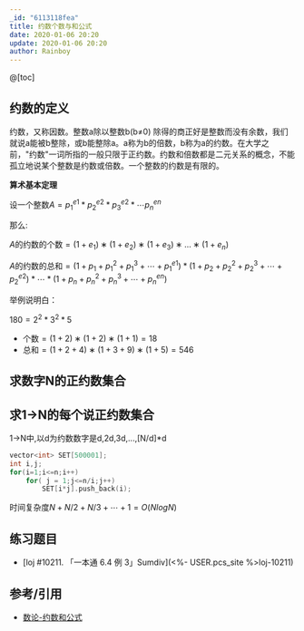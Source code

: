```yaml
---
_id: "6113118fea"
title: 约数个数与和公式
date: 2020-01-06 20:20
update: 2020-01-06 20:20
author: Rainboy
---
```


@[toc]

## 约数的定义

约数，又称因数。整数a除以整数b(b≠0) 除得的商正好是整数而没有余数，我们就说a能被b整除，或b能整除a。a称为b的倍数，b称为a的约数。在大学之前，"约数"一词所指的一般只限于正约数。约数和倍数都是二元关系的概念，不能孤立地说某个整数是约数或倍数。一个整数的约数是有限的。

**算术基本定理**

设一个整数$A= p_1^{e1} * p_2^{e2} * p_3^{e2} * \cdots p_n^{en}$

那么:

$A$的约数的个数$=(1+e_1)∗(1+e_2)∗(1+e_3)∗…∗(1+e_n)$

$A$的约数的总和$= (1+p_1 +p_1^2 +p_1^3+ \cdots +p_1^{e1}) * (1+p_2 +p_2^2 +p_2^3+ \cdots +p_2^{e2}) * \cdots * (1+p_n +p_n^2 +p_n^3+ \cdots +p_n^{en})$

举例说明白：

$180=2^2*3^2*5$

- 个数$=(1+2)∗(1+2)∗(1+1)=18$
- 总和$=(1+2+4)∗(1+3+9)∗(1+5)=546$

## 求数字N的正约数集合

## 求1->N的每个说正约数集合

1->N中,以d为约数数字是d,2d,3d,...,[N/d]*d

```c
vector<int> SET[500001];
int i,j;
for(i=1;i<=n;i++)
    for( j = 1;j<=n/i;j++)
        SET[i*j].push_back(i);
```

时间复杂度$N+N/2+N/3+ \cdots + 1 = O(NlogN)$

## 练习题目

 - [loj #10211. 「一本通 6.4 例 3」Sumdiv](<%- USER.pcs_site %>loj-10211)

## 参考/引用

- [数论-约数和公式](https://blog.csdn.net/Ice_teapoy/article/details/88368968)

